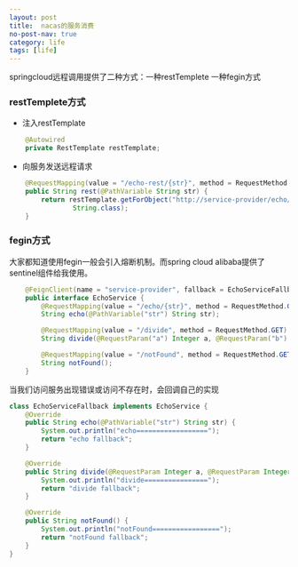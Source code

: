 ```yaml
---
layout: post
title:  nacas的服务消费
no-post-nav: true
category: life
tags: [life]
---
```


springcloud远程调用提供了二种方式：一种restTemplete 一种fegin方式

### restTemplete方式
* 注入restTemplate
```java
    @Autowired
    private RestTemplate restTemplate;
```
* 向服务发送远程请求
```java
    @RequestMapping(value = "/echo-rest/{str}", method = RequestMethod.GET)
    public String rest(@PathVariable String str) {
        return restTemplate.getForObject("http://service-provider/echo/" + str,
                String.class);
    }
```
### fegin方式
大家都知道使用fegin一般会引入熔断机制。而spring cloud alibaba提供了sentinel组件给我使用。
```java
    @FeignClient(name = "service-provider", fallback = EchoServiceFallback.class, configuration = FeignConfiguration.class)
    public interface EchoService {
        @RequestMapping(value = "/echo/{str}", method = RequestMethod.GET)
        String echo(@PathVariable("str") String str);

        @RequestMapping(value = "/divide", method = RequestMethod.GET)
        String divide(@RequestParam("a") Integer a, @RequestParam("b") Integer b);

        @RequestMapping(value = "/notFound", method = RequestMethod.GET)
        String notFound();
    }
```
当我们访问服务出现错误或访问不存在时，会回调自己的实现
```java
class EchoServiceFallback implements EchoService {
    @Override
    public String echo(@PathVariable("str") String str) {
        System.out.println("echo==================");
        return "echo fallback";
    }

    @Override
    public String divide(@RequestParam Integer a, @RequestParam Integer b) {
        System.out.println("divide================");
        return "divide fallback";
    }

    @Override
    public String notFound() {
        System.out.println("notFound=================");
        return "notFound fallback";
    }
}
```